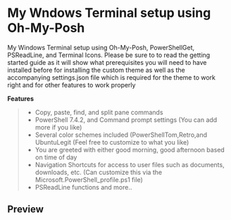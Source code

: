 <h1><medium>My Wndows Terminal setup using Oh-My-Posh</span></medium></h1>

My Windows Terminal setup using Oh-My-Posh, PowerShellGet, PSReadLine, and Terminal Icons. Please be sure to to read the getting started guide as it will show what prerequisites you will need to have installed before for installing the custom theme as well as the accompanying settings.json file which is required for the theme to work right and for other features to work properly</b>

**Features**
> - Copy, paste, find, and split pane commands
> - PowerShell 7.4.2, and Command prompt settings (You can add more if you like)
> - Several color schemes included (PowerShellTom,Retro,and UbuntuLegit (Feel free to customize to what you like)
> - You are greeted with either good morning, good afternoon based on time of day
> - Navigation Shortcuts for access to user files such as documents, downloads, etc. (Can customize this via the Microsoft.PowerShell_profile.ps1 file)
> - PSReadLine functions and more..

## Preview

